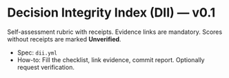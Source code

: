 <!-- status: stub; target: 150+ words -->
<!-- status: stub; target: 150+ words -->
<!-- status: stub; target: 150+ words -->
<!-- status: stub; target: 150+ words -->
<!-- status: stub; target: 150+ words -->
<!-- status: stub; target: 150+ words -->
# Decision Integrity Index (DII) — v0.1

Self-assessment rubric with receipts. Evidence links are mandatory. Scores without receipts are marked **Unverified**.

- Spec: `dii.yml`
- How-to: Fill the checklist, link evidence, commit report. Optionally request verification.







